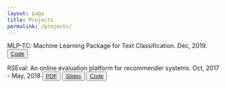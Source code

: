 ```yaml
---
layout: page
title: Projects
permalink: /projects/
---
```


MLP-TC: Machine Learning Package for Text Classification. Dec, 2019. <button type="button" class="btn btn-primary btn-sm">[Code](https://github.com/wangcongcong123/MLP-TC)</button>


RSEval: An online evaluation platform for recommender systems. Oct, 2017 - May, 2018
<button type="button" class="btn btn-success btn-sm">[PDF](/files/bechelor-thesis/report.pdf)</button>
<button type="button" class="btn btn-danger btn-sm">[Slides](https://drive.google.com/open?id=1SP8ZCKlPG-mji3RQ7T7RH3qEqGBFpQdH)</button>
<button type="button" class="btn btn-primary btn-sm">[Code](https://github.com/wangcongcong123/RSEval)</button>

<!-- ### More Information

More Information on project goes here

### Contact me

[wangcongcongcc@gmail.com](mailto:wangcongcongcc@gmail.com) -->